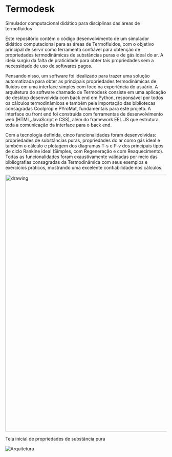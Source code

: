 # Termodesk
Simulador computacional didático para disciplinas das áreas de termofluidos

Este repositório contém o código desenvolvimento de um simulador
didático computacional para as áreas de Termofluidos, com o objetivo principal de servir como
ferramenta confiável para obtenção de propriedades termodinâmicas de substâncias puras e
de gás ideal do ar. A ideia surgiu da falta de praticidade para obter tais propriedades sem a
necessidade de uso de softwares pagos.

Pensando nisso, um software foi idealizado  para trazer uma solução automatizada para obter as principais propriedades termodinâmicas
de fluidos em uma interface simples com foco na experiência do usuário. A arquitetura do
software chamado de Termodesk consiste em uma aplicação de desktop desenvolvida com back
end em Python, responsável por todos os cálculos termodinâmicos e também pela importação
das bibliotecas consagradas Coolprop e PYroMat, fundamentais para este projeto. A interface ou
front end foi construída com ferramentas de desenvolvimento web (HTML,JavaScript e CSS),
além do framework EEL JS que estrutura toda a comunicação da interface para o back end. 

Com a tecnologia definida, cinco funcionalidades foram desenvolvidas: propriedades de substâncias
puras, propriedades do ar como gás ideal e também o cálculo e plotagem dos diagramas T-s e P-v
dos principais tipos de ciclo Rankine ideal (Simples, com Regeneração e com Reaquecimento).
Todas as funcionalidades foram exaustivamente validadas por meio das bibliografias consagradas
da Termodinâmica com seus exemplos e exercícios práticos, mostrando uma excelente confiabilidade
nos cálculos. 

<img src="https://github.com/douglas-dm9/Termodesk/blob/main/images-in-readme/arquitetura.PNG" alt="drawing" width="800" height="800"/>


Tela inicial de propriedades de substância pura

![Arquitetura](https://github.com/douglas-dm9/Termodesk/blob/main/images-in-readme/tela_1.png)
